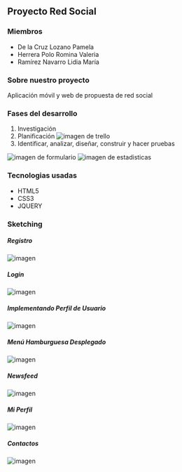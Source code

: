 ## Proyecto Red Social

### Miembros
- De la Cruz Lozano Pamela
- Herrera Polo Romina Valeria
- Ramírez Navarro Lidia María

### Sobre nuestro proyecto
Aplicación móvil y web de propuesta de red social

### Fases del desarrollo
1. Investigación
2. Planificación
 ![imagen de trello]()
3. Identificar, analizar, diseñar, construir y hacer pruebas

 ![imagen de formulario]()
 ![imagen de estadisticas]()

### Tecnologias usadas
- HTML5
- CSS3
- JQUERY


### Sketching
##### Registro

![imagen](assets/sketching/01.png)

##### Login
![imagen](assets/sketching/02.png)

##### Implementando Perfil de Usuario
![imagen](assets/sketching/03.png)

##### Menú Hamburguesa Desplegado
![imagen](assets/sketching/04.png)

##### Newsfeed
![imagen](assets/sketching/05.png)


##### Mi Perfil
![imagen](assets/sketching/06.png)


##### Contactos
![imagen](assets/sketching/07.png)






